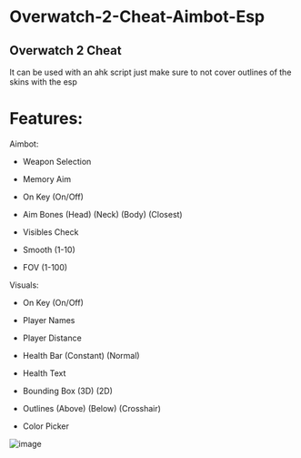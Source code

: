
# Overwatch-2-Cheat-Aimbot-Esp
## Overwatch 2 Cheat 

It can be used with an ahk script just make sure to not cover outlines of the skins with the esp



# Features: 


Aimbot:

- Weapon Selection

- Memory Aim

- On Key (On/Off)

- Aim Bones (Head) (Neck) (Body) (Closest)

- Visibles Check

- Smooth (1-10)

- FOV (1-100)

 Visuals:

- On Key (On/Off)

- Player Names

- Player Distance

- Health Bar (Constant) (Normal)

- Health Text

- Bounding Box (3D) (2D)

- Outlines (Above) (Below) (Crosshair)

- Color Picker







![image](https://user-images.githubusercontent.com/115836520/195933692-d8ce748b-bedf-4a83-989b-beb980f85adc.png)
